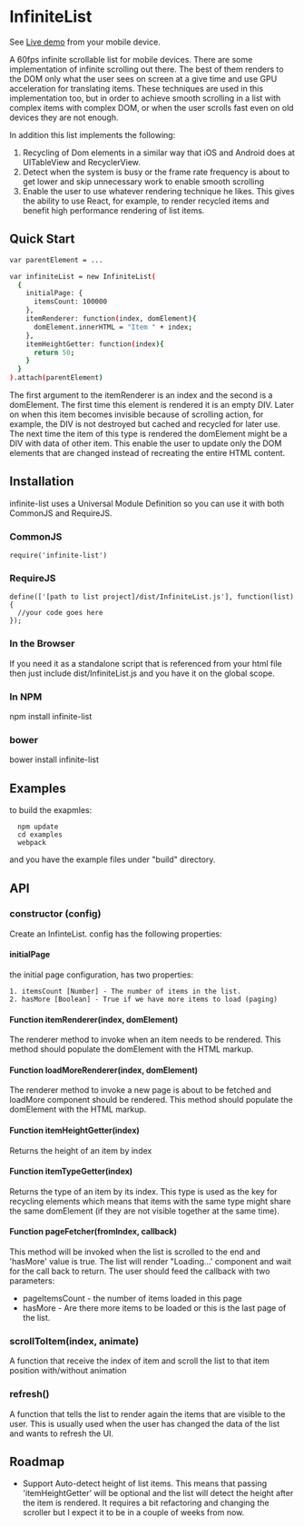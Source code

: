# InfiniteList

<p>See <a href="http://roeierez.github.io/infinite-list/examples/react/index.html" target="_blank">Live demo</a> from your mobile device.</p>

A 60fps infinite scrollable list for mobile devices.
There are some implementation of infinite scrolling out there.
The best of them renders to the DOM only what the user sees on screen at a give time and use GPU acceleration for translating items.
These techniques are used in this implementation too, but in order to achieve smooth scrolling in a list with complex items with complex DOM, or when the user scrolls fast even on old devices they are not enough.

In addition this list implements the following:
1. Recycling of Dom elements in a similar way that iOS and Android does at UITableView and RecyclerView.
2. Detect when the system is busy or the frame rate frequency is about to get lower and skip unnecessary work to enable smooth scrolling
3. Enable the user to use whatever rendering technique he likes. This gives the ability to use React, for example, to render recycled items and benefit high performance rendering of list items.

## Quick Start

```bash
var parentElement = ...

var infiniteList = new InfiniteList(
  {
    initialPage: {
      itemsCount: 100000
    },
    itemRenderer: function(index, domElement){
      domElement.innerHTML = "Item " + index;
    },
    itemHeightGetter: function(index){
      return 50;
    }
  }
).attach(parentElement)
```

The first argument to the itemRenderer is an index and the second is a domElement. The first time this element is rendered it is an empty DIV.
Later on when this item becomes invisible because of scrolling action, for example, the DIV is not destroyed but cached and recycled for later use.
The next time the item of this type is rendered the domElement might be a DIV with data of other item. This enable the user to update only the DOM elements that are changed instead of recreating the entire HTML content.

## Installation
infinite-list uses a Universal Module Definition so you can use it with both CommonJS and RequireJS.

### CommonJS
```
require('infinite-list')
```

### RequireJS
```
define(['[path to list project]/dist/InfiniteList.js'], function(list){
  //your code goes here
});
```

### In the Browser
If you need it as a standalone script that is referenced from your html file then just include dist/InfiniteList.js and you have it on the global scope. 

### In NPM
npm install infinite-list

### bower
bower install infinite-list

## Examples
to build the exapmles:
```
  npm update
  cd examples
  webpack
```
and you have the example files under "build" directory.

## API

### constructor (config)

Create an InfinteList. 
config has the following properties:

#### initialPage
the initial page configuration, has two properties:

    1. itemsCount [Number] - The number of items in the list.
    2. hasMore [Boolean] - True if we have more items to load (paging)

#### Function itemRenderer(index, domElement) 
The renderer method to invoke when an item needs to be rendered. This method should populate the domElement with the HTML markup.

#### Function loadMoreRenderer(index, domElement)
The renderer method to invoke a new page is about to be fetched and loadMore component should be rendered. This method should populate the domElement with the HTML markup.

#### Function itemHeightGetter(index)
Returns the height of an item by index

#### Function itemTypeGetter(index) 
Returns the type of an item by its index. This type is used as the key for recycling elements which means that items with the same type might share the same domElement (if they are not visible together at the same time).

#### Function pageFetcher(fromIndex, callback)
This method will be invoked when the list is scrolled to the end and 'hasMore' value is true.
The list will render "Loading...' component and wait for the call back to return.
The user should feed the callback with two parameters:
* pageItemsCount - the number of items loaded in this page
* hasMore - Are there more items to be loaded or this is the last page of the list.

### scrollToItem(index, animate)

A function that receive the index of item and scroll the list to that item position with/without animation

### refresh()

A function that tells the list to render again the items that are visible to the user.
This is usually used when the user has changed the data of the list and wants to refresh the UI.

## Roadmap

* Support Auto-detect height of list items. This means that passing 'itemHeightGetter' will be optional and the list will detect the height after the item is rendered. It requires a bit refactoring and changing the scroller but I expect it to be in a couple of weeks from now.
